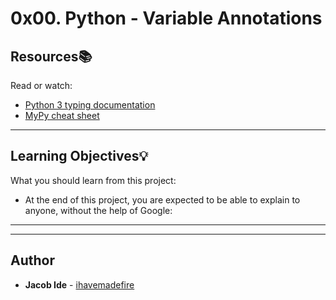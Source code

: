 # 0x00. Python - Variable Annotations

## Resources:books:
Read or watch:
* [Python 3 typing documentation](https://intranet.hbtn.io/rltoken/AgrgHs3ohrFJnT3Eece1UQ)
* [MyPy cheat sheet](https://intranet.hbtn.io/rltoken/iEWC38l9R9216w1Y-x8pMg)

---
## Learning Objectives:bulb:
What you should learn from this project:
* At the end of this project, you are expected to be able to explain to anyone, without the help of Google:

---
---

## Author
* **Jacob Ide** - [ihavemadefire](https://github.com/ihavemadefire)